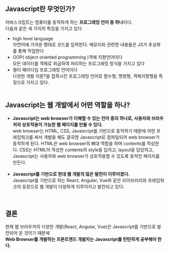 ## Javascript란 무엇인가?
자바스크립트는 컴퓨터를 동작하게 하는 <b>프로그래밍 언어 중 하나</b>이다.<br>
다음과 같은 세 가지의 특징을 가지고 있다
- high level language<br>
  자연어에 가까운 형태로 코드를 입력한다. 메모리와 관련한 내용들은 JS가 추상화를 통해 작업한다
- OOP( object oriented programming )객체 지향언어이다<br>
  모든 데이터를 객체로 취급하여 처리하는 프로그래밍 방식을 가지고 있다
- 멀티 패러다임 프로그래밍 언어이다<br>
  다양한 개발 이론?을 접목시킨 프로그래밍 언어로 함수형, 명령형, 객체지향형을 특징으로 가지고 있다.<br>
  <br>
## Javascript는 웹 개발에서 어떤 역할을 하나?
- **Javascript는 web browser가 이해할 수 있는 언어 중의 하나로, 사용자와 브라우저의 상호작용이 가능한 웹 페이지를 만들 수 있다.** <br>
  web browser는 HTML, CSS, Javascript를 기반으로 동작하기 때문에 어떤 프레임워크를 써서 개발을 해도 결국엔 Javascript로 컴파일되어 web browser가 동작하게 된다. HTML은 web browser의 뼈대 역할을 하며 contents를 작성한다. CSS는 HTML이 작성한 contents의 style을 입히고, layout을 담당하고, Javascript는 사용자와 web browser가 상호작용할 수 있도록 동적인 페이지를 만든다. <br>
  <br>
- **Javascript를 기반으로 현대 웹 개발의 많은 발전이 이루어졌다.** <br>
  Javascript를 기반으로 하는 React, Angular, Vue와 같은 라이브러리와 프레임워크의 등장으로 웹 개발이 다양하게 이루어지고 발전되고 있다.
<br>

## 결론
현재 웹 브라우저의 다양한 개발(React, Angular, Vue)은 Javascript를 기반으로 발전되어 온 것이기 때문에<br>
**Web Browser를 개발하는 프론트엔드 개발자는 Javascript를 탄탄하게 공부해야 한다.**
